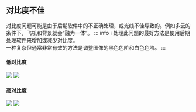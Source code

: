 ## 对比度不佳
对比度问题可能是由于后期软件中的不正确处理，或光线不佳导致的。例如多云的条件下，飞机和背景就会“融为一体”。
::: info :information_source:
处理此问题的最好方法是使用后期处理软件来增加或减少对比度。<br>一种复杂但通常非常有效的方法是调整图像的黑色色阶和白色色阶。
:::
#### 低对比度
![](https://source.cdn.794td.cn/TOGA/guideline/image024.jpg)
![](https://source.cdn.794td.cn/TOGA/guideline/image025.jpg)

#### 高对比度
![](https://source.cdn.794td.cn/TOGA/guideline/image026.jpg)
![](https://source.cdn.794td.cn/TOGA/guideline/image027.jpg)


